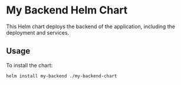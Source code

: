 # My Backend Helm Chart

This Helm chart deploys the backend of the application, including the deployment and services.

## Usage

To install the chart:

```bash
helm install my-backend ./my-backend-chart


